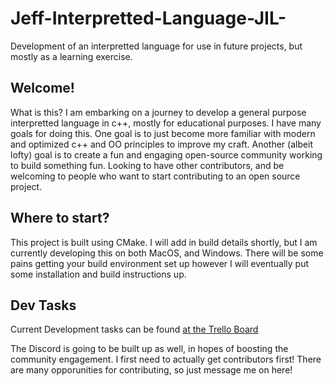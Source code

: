 # Jeff-Interpretted-Language-JIL-
Development of an interpretted language for use in future projects, but mostly as a learning exercise. 

## Welcome!

What is this? I am embarking on a journey to develop a general purpose interpretted language in c++, mostly for educational purposes. I have many goals
for doing this. One goal is to just become more familiar with modern and optimized c++ and OO principles to improve my craft. Another (albeit lofty) goal
is to create a fun and engaging open-source community working to build something fun. Looking to have other contributors, and be welcoming to people who want 
to start contributing to an open source project. 

## Where to start?
This project is built using CMake. I will add in build details shortly, but I am currently developing this on both MacOS, and Windows. There will be some pains getting your build environment set up
however I will eventually put some installation and build instructions up. 

## Dev Tasks
Current Development tasks can be found [at the Trello Board](https://trello.com/b/UHF9wIE2/jil-dev)

The Discord is going to be built up as well, in hopes of boosting the community engagement. I first need to actually get contributors first! There are many opporunities for contributing, so just message me on here!
